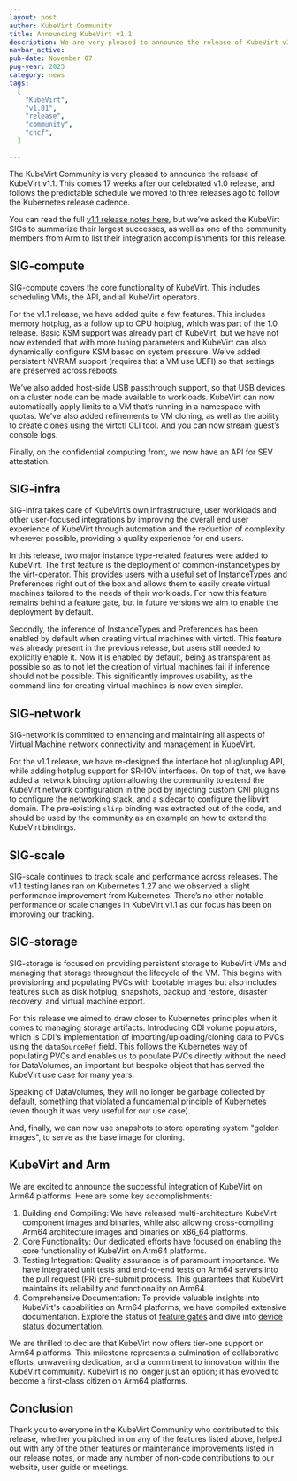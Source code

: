 ```yaml
---
layout: post
author: KubeVirt Community
title: Announcing KubeVirt v1.1
description: We are very pleased to announce the release of KubeVirt v1.1!
navbar_active: 
pub-date: November 07
pug-year: 2023
category: news
tags:
  [
    "KubeVirt",
    "v1.01",
    "release",
    "community",
    "cncf",
  ]

---
```


The KubeVirt Community is very pleased to announce the release of KubeVirt v1.1. This comes 17 weeks after our celebrated v1.0 release, and follows the predictable schedule we moved to three releases ago to follow the Kubernetes release cadence.

You can read the full [v1.1 release notes here](https://github.com/kubevirt/kubevirt/releases/tag/v1.1.0), but we’ve asked the KubeVirt SIGs to summarize their largest successes, as well as one of the community members from Arm to list their integration accomplishments for this release. 

## SIG-compute
SIG-compute covers the core functionality of KubeVirt. This includes scheduling VMs, the API, and all KubeVirt operators.

For the v1.1 release, we have added quite a few features. This includes memory hotplug, as a follow up to CPU hotplug, which was part of the 1.0 release. Basic KSM support was already part of KubeVirt, but we have not now extended that with more tuning parameters and KubeVirt can also dynamically configure KSM based on system pressure. We’ve added persistent NVRAM support (requires that a VM use UEFI) so that settings are preserved across reboots. 

We’ve also added host-side USB passthrough support, so that USB devices on a cluster node can be made available to workloads. KubeVirt can now automatically apply limits to a VM that’s running in a namespace with quotas. We’ve also added refinements to VM cloning, as well as the ability to create clones using the virtctl CLI tool. And you can now stream guest’s console logs. 

Finally, on the confidential computing front, we now have an API for SEV attestation. 
 
## SIG-infra
SIG-infra takes care of KubeVirt’s own infrastructure, user workloads and other user-focused integrations by improving the overall end user experience of KubeVirt through automation and the reduction of complexity wherever possible, providing a quality experience for end users.

In this release, two major instance type-related features were added to KubeVirt. The first feature is the deployment of common-instancetypes by the virt-operator. This provides users with a useful set of InstanceTypes and Preferences right out of the box and allows them to easily create virtual machines tailored to the needs of their workloads. For now this feature remains behind a feature gate, but in future versions we aim to enable the deployment by default. 

Secondly, the inference of InstanceTypes and Preferences has been enabled by default when creating virtual machines with virtctl. This feature was already present in the previous release, but users still needed to explicitly enable it. Now it is enabled by default, being as transparent as possible so as to not let the creation of virtual machines fail if inference should not be possible. This significantly improves usability, as the command line for creating virtual machines is now even simpler.

## SIG-network
SIG-network is committed to enhancing and maintaining all aspects of Virtual Machine network connectivity and management in KubeVirt.

For the v1.1 release, we have re-designed the interface hot plug/unplug API, while adding hotplug support for SR-IOV interfaces. On top of that, we have added a network binding option allowing the community to extend the KubeVirt network configuration in the pod by injecting custom CNI plugins to configure the networking stack, and a sidecar to configure the libvirt domain. The pre-existing `slirp` binding was extracted out of the code, and should be used by the community as an example on how to extend the KubeVirt bindings. 

## SIG-scale
SIG-scale continues to track scale and performance across releases.  The v1.1 testing lanes ran on Kubernetes 1.27 and we observed a slight performance improvement from Kubernetes.  There’s no other notable performance or scale changes in KubeVirt v1.1 as our focus has been on improving our tracking.

## SIG-storage
SIG-storage is focused on providing persistent storage to KubeVirt VMs and managing that storage throughout the lifecycle of the VM. This begins with provisioning and populating PVCs with bootable images but also includes features such as disk hotplug, snapshots, backup and restore, disaster recovery, and virtual machine export.

For this release we aimed to draw closer to Kubernetes principles when it comes to managing storage artifacts. Introducing CDI volume populators, which is CDI's implementation of importing/uploading/cloning data to PVCs using the `dataSourceRef` field. This follows the Kubernetes way of populating PVCs and enables us to populate PVCs directly without the need for DataVolumes, an important but bespoke object that has served the KubeVirt use case for many years.

Speaking of DataVolumes, they will no longer be garbage collected by default, something that violated a fundamental principle of Kubernetes (even though it was very useful for our use case).

And, finally, we can now use snapshots to store operating system "golden images", to serve as the base image for cloning.

## KubeVirt and Arm
We are excited to announce the successful integration of KubeVirt on Arm64 platforms. Here are some key accomplishments:
1. 	Building and Compiling: We have released multi-architecture KubeVirt component images and binaries, while also allowing cross-compiling Arm64 architecture images and binaries on x86_64 platforms.
2. 	Core Functionality: Our dedicated efforts have focused on enabling the core functionality of KubeVirt on Arm64 platforms.
3. 	Testing Integration: Quality assurance is of paramount importance. We have integrated unit tests and end-to-end tests on Arm64 servers into the pull request (PR) pre-submit process. This guarantees that KubeVirt maintains its reliability and functionality on Arm64.
4. 	Comprehensive Documentation: To provide valuable insights into KubeVirt's capabilities on Arm64 platforms, we have compiled extensive documentation. Explore the status of [feature gates](https://kubevirt.io/user-guide/operations/feature_gate_status_on_Arm64/ ) and dive into [device status documentation](https://kubevirt.io/user-guide/virtual_machines/device_status_on_Arm64/).

We are thrilled to declare that KubeVirt now offers tier-one support on Arm64 platforms. This milestone represents a culmination of collaborative efforts, unwavering dedication, and a commitment to innovation within the KubeVirt community. KubeVirt is no longer just an option; it has evolved to become a first-class citizen on Arm64 platforms.

## Conclusion
Thank you to everyone in the KubeVirt Community who contributed to this release, whether you pitched in on any of the features listed above, helped out with any of the other features or maintenance improvements listed in our release notes, or made any number of non-code contributions to our website, user guide or meetings. 

